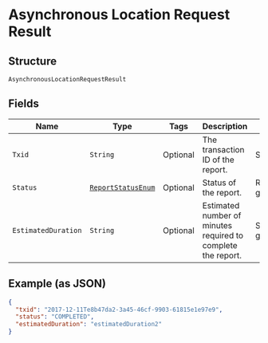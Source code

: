 
# Asynchronous Location Request Result

## Structure

`AsynchronousLocationRequestResult`

## Fields

| Name | Type | Tags | Description | Getter | Setter |
|  --- | --- | --- | --- | --- | --- |
| `Txid` | `String` | Optional | The transaction ID of the report. | String getTxid() | setTxid(String txid) |
| `Status` | [`ReportStatusEnum`](../../doc/models/report-status-enum.md) | Optional | Status of the report. | ReportStatusEnum getStatus() | setStatus(ReportStatusEnum status) |
| `EstimatedDuration` | `String` | Optional | Estimated number of minutes required to complete the report. | String getEstimatedDuration() | setEstimatedDuration(String estimatedDuration) |

## Example (as JSON)

```json
{
  "txid": "2017-12-11Te8b47da2-3a45-46cf-9903-61815e1e97e9",
  "status": "COMPLETED",
  "estimatedDuration": "estimatedDuration2"
}
```

